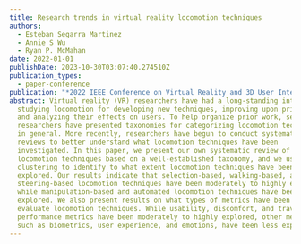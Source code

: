 ```yaml
---
title: Research trends in virtual reality locomotion techniques
authors:
  - Esteban Segarra Martinez
  - Annie S Wu
  - Ryan P. McMahan
date: 2022-01-01
publishDate: 2023-10-30T03:07:40.274510Z
publication_types:
  - paper-conference
publication: "*2022 IEEE Conference on Virtual Reality and 3D User Interfaces (VR)*"
abstract: Virtual reality (VR) researchers have had a long-standing interest in
  studying locomotion for developing new techniques, improving upon prior ones,
  and analyzing their effects on users. To help organize prior work, several
  researchers have presented taxonomies for categorizing locomotion techniques
  in general. More recently, researchers have begun to conduct systematic
  reviews to better understand what locomotion techniques have been
  investigated. In this paper, we present our own systematic review of
  locomotion techniques based on a well-established taxonomy, and we use k-means
  clustering to identify to what extent locomotion techniques have been
  explored. Our results indicate that selection-based, walking-based, and
  steering-based locomotion techniques have been moderately to highly explored
  while manipulation-based and automated locomotion techniques have been less
  explored. We also present results on what types of metrics have been used to
  evaluate locomotion techniques. While usability, discomfort, and travel
  performance metrics have been moderately to highly explored, other metrics,
  such as biometrics, user experience, and emotions, have been less explored.
---
```

